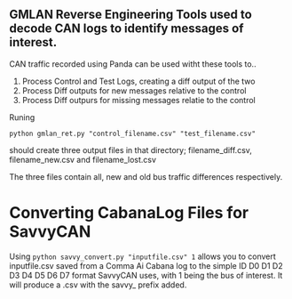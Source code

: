 ## GMLAN Reverse Engineering Tools used to decode CAN logs to identify messages of interest. 

CAN traffic recorded using Panda can be used witht these tools to.. 
1. Process Control and Test Logs, creating a diff output of the two 
2. Process Diff outputs for new messages relative to the control
3. Process Diff outpurs for missing messages relatie to the control 

Runing 
```
python gmlan_ret.py "control_filename.csv" "test_filename.csv"
```
should create three output files in that directory; filename_diff.csv, filename_new.csv and filename_lost.csv 

The three files contain all, new and old bus traffic differences respectively. 

# Converting CabanaLog Files for SavvyCAN 

Using ```python savvy_convert.py "inputfile.csv" 1``` allows you to convert inputfile.csv saved from a Comma Ai Cabana log to the simple ID D0 D1 D2 D3 D4 D5 D6 D7 format SavvyCAN uses, with 1 being the bus of interest. It will produce a .csv with the savvy_ prefix added. 

